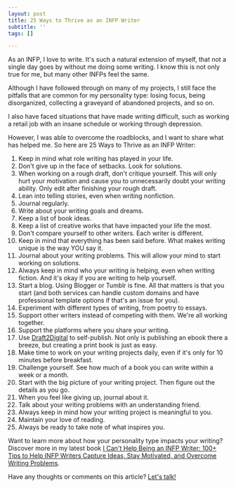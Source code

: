 ```yaml
---
layout: post
title: 25 Ways to Thrive as an INFP Writer
subtitle: ''
tags: []

---
```

As an INFP, I love to write. It's such a natural extension of myself, that not a single day goes by without me doing some writing. I know this is not only true for me, but many other INFPs feel the same.

Although I have followed through on many of my projects, I still face the pitfalls that are common for my personality type: losing focus, being disorganized, collecting a graveyard of abandoned projects, and so on.

I also have faced situations that have made writing difficult, such as working a retail job with an insane schedule or working through depression.

However, I was able to overcome the roadblocks, and I want to share what has helped me. So here are 25 Ways to Thrive as an INFP Writer:

 1. Keep in mind what role writing has played in your life.
 2. Don't give up in the face of setbacks. Look for solutions.
 3. When working on a rough draft, don't critique yourself. This will only hurt your motivation and cause you to unnecessarily doubt your writing ability. Only edit after finishing your rough draft.
 4. Lean into telling stories, even when writing nonfiction.
 5. Journal regularly.
 6. Write about your writing goals and dreams.
 7. Keep a list of book ideas.
 8. Keep a list of creative works that have impacted your life the most.
 9. Don't compare yourself to other writers. Each writer is different.
10. Keep in mind that everything has been said before. What makes writing unique is the way YOU say it.
11. Journal about your writing problems. This will allow your mind to start working on solutions.
12. Always keep in mind who your writing is helping, even when writing fiction. And it's okay if you are writing to help yourself.
13. Start a blog. Using Blogger or Tumblr is fine. All that matters is that you start (and both services can handle custom domains and have professional template options if that's an issue for you).
14. Experiment with different types of writing, from poetry to essays.
15. Support other writers instead of competing with them. We're all working together.
16. Support the platforms where you share your writing.
17. Use [Draft2Digital](https://www.draft2digital.com/) to self-publish. Not only is publishing an ebook there a breeze, but creating a print book is just as easy.
18. Make time to work on your writing projects daily, even if it's only for 10 minutes before breakfast.
19. Challenge yourself. See how much of a book you can write within a week or a month.
20. Start with the big picture of your writing project. Then figure out the details as you go.
21. When you feel like giving up, journal about it.
22. Talk about your writing problems with an understanding friend.
23. Always keep in mind how your writing project is meaningful to you.
24. Maintain your love of reading.
25. Always be ready to take note of what inspires you.

Want to learn more about how your personality type impacts your writing?  Discover more in my latest book [I Can't Help Being an INFP Writer: 100+ Tips to Help INFP Writers Capture Ideas, Stay Motivated, and Overcome Writing Problems](https://payhip.com/b/4tWM).

Have any thoughts or comments on this article? [Let's talk!](https://arcadiapage.com/talk/)
